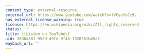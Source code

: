 ```yaml
---
content_type: external-resource
external_url: https://www.youtube.com/watch?v=lVCyeVsCz9s
has_external_license_warning: true
license: https://en.wikipedia.org/wiki/All_rights_reserved
status: ''
title: \[Listen on YouTube\]
uid: 3630a881-952d-49fd-9f48-1320561b49a7
wayback_url: ''
---
```

